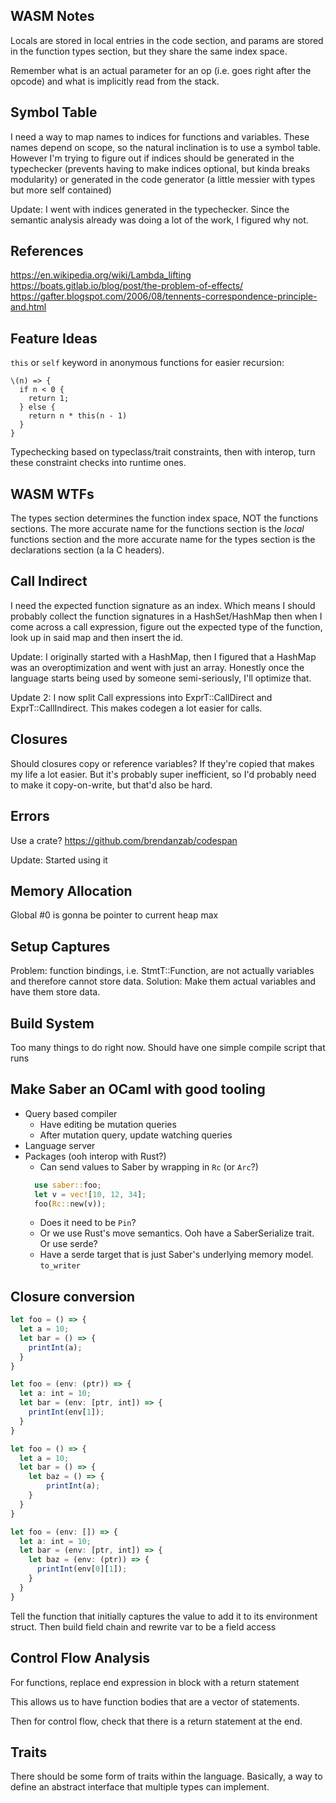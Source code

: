 

## WASM Notes

Locals are stored in local entries in the code section, and params are
stored in the function types section, but they share the same index
space.

Remember what is an actual parameter for an op (i.e. goes right after
the opcode) and what is implicitly read from the stack.

## Symbol Table

I need a way to map names to indices for functions and
variables. These names depend on scope, so the natural inclination is
to use a symbol table. However I'm trying to figure out if indices
should be generated in the typechecker (prevents having to make
indices optional, but kinda breaks modularity) or generated in the
code generator (a little messier with types but more self contained)

Update: I went with indices generated in the typechecker. Since the
semantic analysis already was doing a lot of the work, I figured
why not. 

## References
https://en.wikipedia.org/wiki/Lambda_lifting
https://boats.gitlab.io/blog/post/the-problem-of-effects/
https://gafter.blogspot.com/2006/08/tennents-correspondence-principle-and.html

## Feature Ideas

`this` or `self` keyword in anonymous functions for easier recursion:
```
\(n) => {
  if n < 0 {
    return 1;
  } else {
    return n * this(n - 1)
  }
}
```

Typechecking based on typeclass/trait constraints, then with interop, turn these constraint checks
into runtime ones.

## WASM WTFs
The types section determines the function index space, NOT the functions sections. The
more accurate name for the functions section is the *local* functions section and the
more accurate name for the types section is the declarations section (a la C headers).

## Call Indirect
I need the expected function signature as an index. Which means I should probably collect the function signatures
in a HashSet/HashMap then when I come across a call expression, figure out the expected type of the function, 
look up in said map and then insert the id.

Update: I originally started with a HashMap, then I figured that a HashMap was an overoptimization and
went with just an array. Honestly once the language starts being used by someone semi-seriously, I'll optimize
that.

Update 2: I now split Call expressions into ExprT::CallDirect and ExprT::CallIndirect. This makes codegen
a lot easier for calls.

## Closures

Should closures copy or reference variables? If they're copied that makes my life a lot easier. But it's probably
super inefficient, so I'd probably need to make it copy-on-write, but that'd also be hard. 

## Errors
Use a crate? https://github.com/brendanzab/codespan

Update: Started using it

## Memory Allocation

Global #0 is gonna be pointer to current heap max

## Setup Captures

Problem: function bindings, i.e. StmtT::Function, are not actually variables and therefore cannot store data.
Solution: Make them actual variables and have them store data.

## Build System
Too many things to do right now. Should have one simple compile script that runs

## Make Saber an OCaml with good tooling
- Query based compiler
  - Have editing be mutation queries
  - After mutation query, update watching queries
- Language server
- Packages (ooh interop with Rust?)
  - Can send values to Saber by wrapping in `Rc` (or `Arc`?)
  ```rust
    use saber::foo;
    let v = vec![10, 12, 34];
    foo(Rc::new(v));
  ```
  - Does it need to be `Pin`?
  - Or we use Rust's move semantics. Ooh have a SaberSerialize trait. Or use serde?
  - Have a serde target that is just Saber's underlying memory model. `to_writer`

## Closure conversion

```js
let foo = () => {
  let a = 10;
  let bar = () => {
    printInt(a);
  }
}
```
```ts
let foo = (env: (ptr)) => {
  let a: int = 10;
  let bar = (env: [ptr, int]) => {
    printInt(env[1]);
  }
}
```

```js
let foo = () => {
  let a = 10;
  let bar = () => {
    let baz = () => {
        printInt(a);
    }
  }
}
```
```ts
let foo = (env: []) => {
  let a: int = 10;
  let bar = (env: [ptr, int]) => {
    let baz = (env: (ptr)) => {
      printInt(env[0][1]);      
    }
  }
}
```

Tell the function that initially captures the value to add it to its environment struct.
Then build field chain and rewrite var to be a field access


## Control Flow Analysis

For functions, replace end expression in block with a return statement

This allows us to have function bodies that are a vector of statements.

Then for control flow, check that there is a return statement at the end.

## Traits

There should be some form of traits within the language. Basically, a way to define
an abstract interface that multiple types can implement.